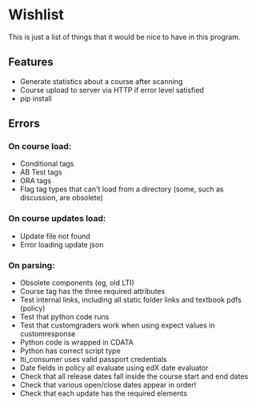# Wishlist

This is just a list of things that it would be nice to have in this program.

## Features

* Generate statistics about a course after scanning
* Course upload to server via HTTP if error level satisfied
* pip install

## Errors

### On course load:

- Conditional tags
- AB Test tags
- ORA tags
- Flag tag types that can't load from a directory (some, such as discussion, are obsolete)

### On course updates load:

- Update file not found
- Error loading update json

### On parsing:

- Obsolete components (eg, old LTI)
- Course tag has the three required attributes
- Test internal links, including all static folder links and textbook pdfs (policy)
- Test that python code runs
- Test that customgraders work when using expect values in customresponse
- Python code is wrapped in CDATA
- Python has correct script type
- lti_consumer uses valid passport credentials
- Date fields in policy all evaluate using edX date evaluator
- Check that all release dates fall inside the course start and end dates
- Check that various open/close dates appear in order!
- Check that each update has the required elements
